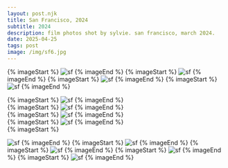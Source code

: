 ```yaml
---
layout: post.njk
title: San Francisco, 2024 
subtitle: 2024
description: film photos shot by sylvie. san francisco, march 2024.
date: 2025-04-25
tags: post
image: /img/sf6.jpg
---
```

<div class="columns-1 sm:columns-2 md:columns-3 gap-4 space-y-4">
{% imageStart %}
<img class="w-full" src="/img/sf1.jpeg" alt="sf" />
{% imageEnd %}  
{% imageStart %}
<img class="w-full" src="/img/sf4.jpg" alt="sf" />
{% imageEnd %}  
{% imageStart %}
<img class="w-full" src="/img/sf7.jpeg" alt="sf" />
{% imageEnd %}  
{% imageStart %}
<img class="w-full" src="/img/sf10.jpeg" alt="sf" />
{% imageEnd %}  

{% imageStart %}
<img class="w-full" src="/img/sf2.jpeg" alt="sf" />
{% imageEnd %}  
{% imageStart %}
<img class="w-full" src="/img/sf5.jpg" alt="sf" />
{% imageEnd %}  
{% imageStart %}
<img class="w-full" src="/img/sf8.jpeg" alt="sf" />
{% imageEnd %}  
{% imageStart %}
<img class="w-full" src="/img/sf11.jpeg" alt="sf" />
{% imageEnd %}  
{% imageStart %}

<img class="w-full" src="/img/sf3.jpeg" alt="sf" />
{% imageEnd %}  
{% imageStart %}
<img class="w-full" src="/img/sf6.jpg" alt="sf" />
{% imageEnd %}  
{% imageStart %}
<img class="w-full" src="/img/sf9.jpeg" alt="sf" />
{% imageEnd %}  
{% imageStart %}
<img class="w-full" src="/img/sf12.jpeg" alt="sf" />
{% imageEnd %}  
{% imageStart %}
<img class="w-full" src="/img/sf13.jpeg" alt="sf" />
{% imageEnd %}  
</div>